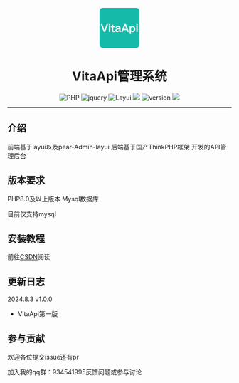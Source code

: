 <p align="center">
<img  src="./img/logo.png" width="90px" height="90px">
</p>
<h1 align="center">VitaApi管理系统</h1>
<p align="center">
  <img src="https://img.shields.io/badge/PHP-8.0+-blue" alt="PHP"/>
  <img src="https://img.shields.io/badge/jquery-orange" alt="jquery"/>
  <img src="https://img.shields.io/badge/Layui-green" alt="Layui"/>
  <img src="https://img.shields.io/badge/ThinkPHP-6.1-green"/>
  <img src="https://img.shields.io/badge/Version-v1.0.0-blue" alt="version"/>
  <img src="https://img.shields.io/badge/萌新源API管理系统-续作-green"/>
</p>
<hr>



## 介绍
前端基于layui以及pear-Admin-layui
后端基于国产ThinkPHP框架
开发的API管理后台

## 版本要求
PHP8.0及以上版本
Mysql数据库

目前仅支持mysql

## 安装教程

前往[CSDN](https://blog.csdn.net/m0_66648798/article/details/140888896)阅读

## 更新日志

2024.8.3 v1.0.0

- VitaApi第一版

## 参与贡献

欢迎各位提交issue还有pr

加入我的qq群：934541995反馈问题或参与讨论
